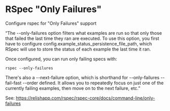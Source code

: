 # RSpec "Only Failures"

Configure rspec for "Only Failures" support

“The --only-failures option filters what examples are run so that only
those that failed the last time they ran are executed. To use this
option, you first have to configure config.example_status_persistence_file_path, 
which RSpec will use to store the status of each example the last time it ran.

Once configured, you can run only failing specs with:

`rspec --only-failures`

There's also a --next-failure option, which is shorthand for
--only-failures --fail-fast --order defined. It allows you to
repeatedly focus on just one of the currently failing examples, then
move on to the next failure, etc.”

See:
https://relishapp.com/rspec/rspec-core/docs/command-line/only-failures
